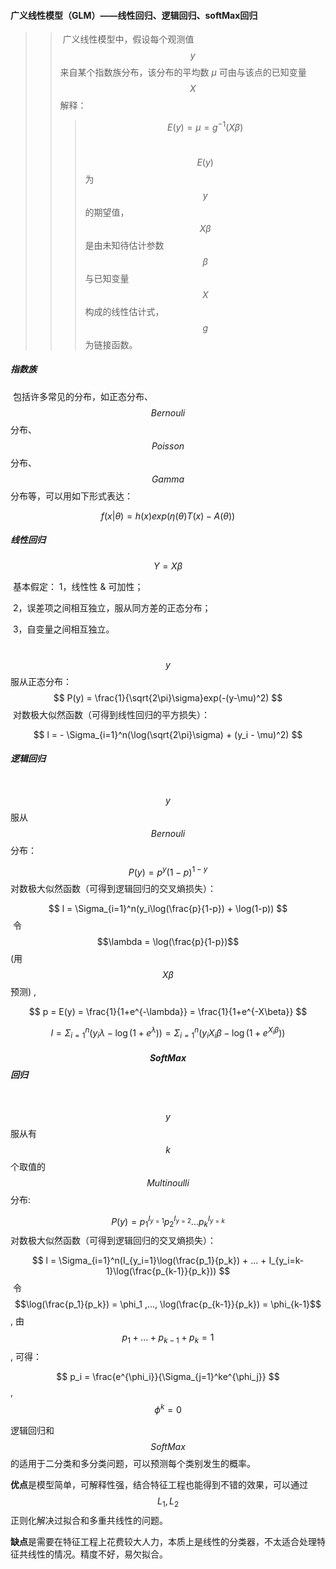 #### 广义线性模型（GLM）——线性回归、逻辑回归、softMax回归

> > ​      广义线性模型中，假设每个观测值 $$y$$ 来自某个指数族分布，该分布的平均数 $\mu$ 可由与该点的已知变量 $$X$$ 解释：
> >
> > > $$
> > > E(y) = \mu = g^{-1}(X\beta)
> > > $$
> > >
> > > ​      $$E(y)$$ 为 $$y$$ 的期望值，$$X\beta$$ 是由未知待估计参数 $$\beta$$ 与已知变量 $$X$$ 构成的线性估计式，$$g$$ 为链接函数。

##### 指数族

​      包括许多常见的分布，如正态分布、$$Bernouli$$ 分布、$$Poisson$$ 分布、$$Gamma$$ 分布等，可以用如下形式表达：

$$
f(x|\theta) = h(x)exp(\eta(\theta)T(x) - A(\theta))
$$

##### 线性回归                                             

$$
Y=X\beta
$$

​      基本假定： 1，线性性 & 可加性；

​                         2，误差项之间相互独立，服从同方差的正态分布；

​                         3，自变量之间相互独立。

​      $$y$$ 服从正态分布：
$$
P(y) = \frac{1}{\sqrt{2\pi}\sigma}exp(-(y-\mu)^2)
$$
​      对数极大似然函数（可得到线性回归的平方损失）：

$$
l = - \Sigma_{i=1}^n(\log(\sqrt{2\pi}\sigma) + (y_i - \mu)^2)
$$


##### 逻辑回归

​      $$y$$ 服从 $$Bernouli$$ 分布：

$$
P(y) = p^y(1-p)^{1-y}
$$
​      对数极大似然函数（可得到逻辑回归的交叉熵损失）：

$$
l = \Sigma_{i=1}^n(y_i\log(\frac{p}{1-p}) + \log(1-p))
$$
​      令 $$\lambda = \log(\frac{p}{1-p})$$  (用 $$X\beta$$ 预测) , 

$$
p = E(y) = \frac{1}{1+e^{-\lambda}} =  \frac{1}{1+e^{-X\beta}}
$$

$$
l = \Sigma_{i=1}^n(y_i\lambda - \log(1+e^\lambda)) = \Sigma_{i=1}^n(y_iX_i\beta - \log(1+e^{X_i\beta}))
$$



##### $$SoftMax$$ 回归

​      $$y$$ 服从有 $$k$$ 个取值的 $$Multinoulli$$ 分布:

$$
P(y) = p_1^{I_{y=1}}p_2^{I_{y=2}}...p_k^{I_{y=k}}
$$
​      对数极大似然函数（可得到逻辑回归的交叉熵损失）：

$$
l = \Sigma_{i=1}^n(I_{y_i=1}\log(\frac{p_1}{p_k}) + ... + I_{y_i=k-1}\log(\frac{p_{k-1}}{p_k}))
$$
​      令 $$\log(\frac{p_1}{p_k}) = \phi_1 ,..., \log(\frac{p_{k-1}}{p_k}) = \phi_{k-1}$$ , 由 $$p_1 + ... + p_{k-1} + p_k = 1$$, 可得：

$$
p_i = \frac{e^{\phi_i}}{\Sigma_{j=1}^ke^{\phi_j}} $$ ,    $$\phi^k = 0
$$


逻辑回归和 $$SoftMax$$ 的适用于二分类和多分类问题，可以预测每个类别发生的概率。

**优点**是模型简单，可解释性强，结合特征工程也能得到不错的效果，可以通过 $$L_1 , L_2$$ 正则化解决过拟合和多重共线性的问题。

**缺点**是需要在特征工程上花费较大人力，本质上是线性的分类器，不太适合处理特征共线性的情况。精度不好，易欠拟合。

